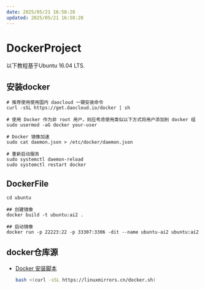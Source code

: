 ```yaml
---
date: 2025/05/21 16:58:28
updated: 2025/05/21 16:58:28
---
```


# DockerProject

以下教程基于Ubuntu 16.04 LTS.

## 安装docker

    # 推荐使用使用国内 daocloud 一键安装命令
    curl -sSL https://get.daocloud.io/docker | sh

    # 使用 Docker 作为非 root 用户，则应考虑使用类似以下方式将用户添加到 docker 组
    sudo usermod -aG docker your-user

    # Docker 镜像加速
    sudo cat daemon.json > /etc/docker/daemon.json

    # 重新启动服务
    sudo systemctl daemon-reload
    sudo systemctl restart docker

## DockerFile

    cd ubuntu

    ## 创建镜像
    docker build -t ubuntu:ai2 .
    
    ## 启动镜像
    docker run -p 22223:22 -p 33307:3306 -dit --name ubuntu-ai2 ubuntu:ai2

## docker仓库源

- [Docker 安装脚本](https://linuxmirrors.cn/other/)

    ```bash
    bash <(curl -sSL https://linuxmirrors.cn/docker.sh)
    ```

